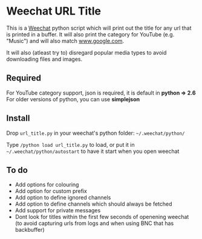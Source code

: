 Weechat URL Title
=========================

This is a [Weechat](http://pinboard.in) python script which will print out the title for any url that is printed in a buffer. It will also print the category for YouTube (e.g. "Music") and will also match www.google.com.

It will also (atleast try to) disregard popular media types to avoid downloading files and images.

Required
-----
For YouTube category support, json is required, it is default in **python => 2.6**
For older versions of python, you can use **simplejson**

Install
-----
Drop `url_title.py` in your weechat's python folder: `~/.weechat/python/`

Type `/python load url_title.py` to load, or put it in `~/.weechat/python/autostart` to have it start when you open weechat

To do
-----
* Add options for colouring
* Add option for custom prefix
* Add option to define ignored channels
* Add option to define channels which should always be fetched
* Add support for private messages
* Dont look for titles within the first few seconds of openening weechat (to avoid capturing urls from logs and when using BNC that has backbuffer)
